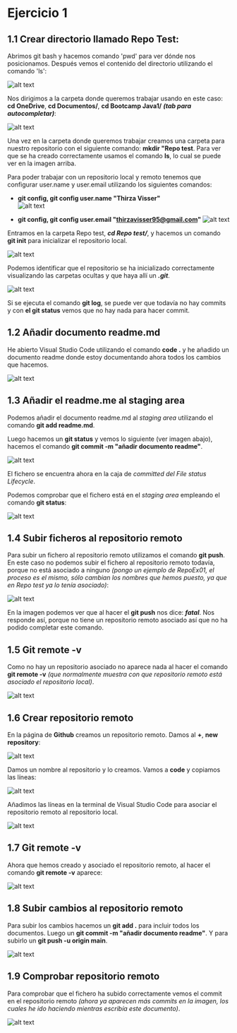 # Ejercicio 1  
## 1.1 Crear directorio llamado Repo Test:  
Abrimos git bash y hacemos comando 'pwd' para ver dónde nos posicionamos. Después vemos el contenido del directorio utilizando el comando 'ls':   
  
![alt text](<imagenes repo test 1/Image 1.png>)
  
Nos dirigimos a la carpeta donde queremos trabajar usando en este caso: **cd OneDrive**, **cd Documentos/**, **cd Bootcamp Java1/** ***(tab para autocompletar)***:  

![alt text](<imagenes repo test 1/Image 2.png>)  

Una vez en la carpeta donde queremos trabajar creamos una carpeta para nuestro repositorio con el siguiente comando: **mkdir "Repo test**. Para ver que se ha creado correctamente usamos el comando **ls**, lo cual se puede ver en la imagen arriba.  
  
Para poder trabajar con un repositorio local y remoto tenemos que configurar user.name y user.email utilizando los siguientes comandos:  
- **git config, git config user.name "Thirza Visser"**   
  ![alt text](<imagenes repo test 1/Image 3.png>)

- **git config, git config user.email "thirzavisser95@gmail.com"** 
  ![alt text](<imagenes repo test 1/Image 4.png>)
  
Entramos en la carpeta Repo test, ***cd Repo test/***, y hacemos un comando **git init** para inicializar el repositorio local.
  
![alt text](<imagenes repo test 1/Image 5.png>)

Podemos identificar que el repositorio se ha inicializado correctamente visualizando las carpetas ocultas y que haya allí un ***.git***.  
  
![alt text](<imagenes repo test 1/Image 6.png>)

Si se ejecuta el comando **git log**, se puede ver que todavía no hay commits y con **el git status** vemos que no hay nada para hacer commit.

## 1.2 Añadir documento readme.md  

He abierto Visual Studio Code utilizando el comando **code .** y he añadido un documento readme donde estoy documentando ahora todos los cambios que hacemos.  
  
![alt text](<imagenes repo test 1/Image 7.png>)

## 1.3 Añadir el readme.me al staging area  

Podemos añadir el documento readme.md al *staging area* utilizando el comando **git add readme.md**.  

Luego hacemos un **git status** y vemos lo siguiente (ver imagen abajo), hacemos el comando **git commit -m "añadir documento readme"**.  

![alt text](<imagenes repo test 1/Image 8.png>)   

El fichero se encuentra ahora en la caja de *committed del File status Lifecycle*.  
  
Podemos comprobar que el fichero está en el *staging area* empleando el comando **git status**:  
  
![alt text](<imagenes repo test 1/Image 9a.png>)
  
## 1.4 Subir ficheros al repositorio remoto  

Para subir un fichero al repositorio remoto utilizamos el comando **git push**. En este caso no podemos subir el fichero al repositorio remoto todavía, porque no está asociado a ninguno *(pongo un ejemplo de RepoEx01, el proceso es el mismo, sólo cambian los nombres que hemos puesto, ya que en Repo test ya lo tenía asociado)*:  
  
![alt text](<imagenes repo test 1/Image 9b.png>) 
  
En la imagen podemos ver que al hacer el **git push** nos dice: ***fatal***. Nos responde así, porque no tiene un repositorio remoto asociado así que no ha podido completar este comando.  

## 1.5 Git remote -v  

Como no hay un repositorio asociado no aparece nada al hacer el comando **git remote -v** *(que normalmente muestra con que repositorio remoto está asociado el repositorio local)*.  
  
![alt text](<imagenes repo test 1/Image 10.png>)

## 1.6 Crear repositorio remoto  

En la página de **Github** creamos un repositorio remoto. Damos al **+**, **new repository**:   
  
![alt text](<imagenes repo test 1/Image 11.png>)  
  
Damos un nombre al repositorio y lo creamos. Vamos a **code** y copiamos las líneas:

![alt text](<imagenes repo test 1/Image 12.png>)  

Añadimos las líneas en la terminal de Visual Studio Code para asociar el repositorio remoto al repositorio local.  
  
![alt text](<imagenes repo test 1/Image 13.png>)

## 1.7 Git remote -v  

Ahora que hemos creado y asociado el repositorio remoto, al hacer el comando **git remote -v** aparece: 

![alt text](<imagenes repo test 1/Image 14.png>)

## 1.8 Subir cambios al repositorio remoto  

Para subir los cambios hacemos un **git add .** para incluir todos los documentos. Luego un **git commit -m "añadir documento readme"**. Y para subirlo un **git push -u origin main**.  
  
![alt text](<imagenes repo test 1/Image 15.png>)

## 1.9 Comprobar repositorio remoto  

Para comprobar que el fichero ha subido correctamente vemos el commit en el repositorio remoto *(ahora ya aparecen más commits en la imagen, los cuales he ido haciendo mientras escribía este documento)*.  
  
![alt text](<imagenes repo test 1/Image 16.png>)